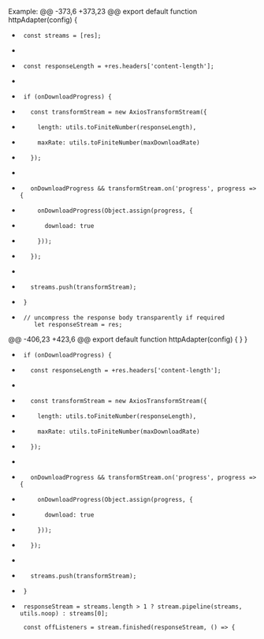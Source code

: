 Example:
@@ -373,6 +373,23 @@ export default function httpAdapter(config) {
 
+      const streams = [res];
+
+      const responseLength = +res.headers['content-length'];
+
+      if (onDownloadProgress) {
+        const transformStream = new AxiosTransformStream({
+          length: utils.toFiniteNumber(responseLength),
+          maxRate: utils.toFiniteNumber(maxDownloadRate)
+        });
+
+        onDownloadProgress && transformStream.on('progress', progress => {
+          onDownloadProgress(Object.assign(progress, {
+            download: true
+          }));
+        });
+
+        streams.push(transformStream);
+      }
+
       // uncompress the response body transparently if required
          let responseStream = res;
@@ -406,23 +423,6 @@ export default function httpAdapter(config) {
         }
       }
 
-      if (onDownloadProgress) {
-        const responseLength = +res.headers['content-length'];
-
-        const transformStream = new AxiosTransformStream({
-          length: utils.toFiniteNumber(responseLength),
-          maxRate: utils.toFiniteNumber(maxDownloadRate)
-        });
-
-        onDownloadProgress && transformStream.on('progress', progress => {
-          onDownloadProgress(Object.assign(progress, {
-            download: true
-          }));
-        });
-
-        streams.push(transformStream);
-      }
-
       responseStream = streams.length > 1 ? stream.pipeline(streams, utils.noop) : streams[0];
 
       const offListeners = stream.finished(responseStream, () => {
